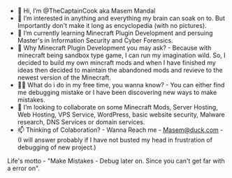 - 👋 Hi, I’m @TheCaptainCook aka Masem Mandal
- 👀 I’m interested in anything and everything my brain can soak on to. But Importantly don't make it long as encyclopedia (with no pictures).
- 🌱 I’m currently learning Minecraft Plugin Development and persuing Master's in Information Security and Cyber Forensics.
- 🌱 Why Minecraft Plugin Development you may ask? - Because with minecraft being sandbox type game, I can run my imagination wild. So, I decided to build my own  mincraft mods and when I have finished my ideas then decided to maintain the abandoned mods and revieve to the newest version of the Minecraft.
- 🏄‍♂️ What do i do in my free time, you wanna know? - You can either find me debugging mistake or I have been discovering new ways to make mistakes. 
- 💞️ I’m looking to collaborate on some Minecraft Mods, Server Hosting, Web Hosting, VPS Service, WordPress, basic website security, Malware research, DNS Services or domain services. 
- 📫 Thinking of Colaboration? - Wanna Reach me - Masem@duck.com - (I will answer probably if I have not busted my head in frustration of debugging of new project.)

Life's motto - "Make Mistakes - Debug later on. Since you can't get far with a error on".

<!---
TheCaptainCook is a ✨ special ✨ repository because its `README.md` (this file) appears on your GitHub profile.
You can click the Preview link to take a look at your changes.
--->
